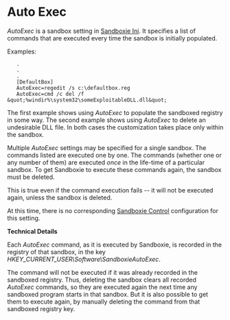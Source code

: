 # Auto Exec

_AutoExec_ is a sandbox setting in [Sandboxie Ini](SandboxieIni.md). It specifies a list of commands that are executed every time the sandbox is initially populated.

Examples:

```
   .
   .
   .
   [DefaultBox]
   AutoExec=regedit /s c:\defaultbox.reg
   AutoExec=cmd /c del /f &quot;%windir%\system32\someExploitableDLL.dll&quot;
```

The first example shows using _AutoExec_ to populate the sandboxed registry in some way. The second example shows using _AutoExec_ to delete an undesirable DLL file. In both cases the customization takes place only within the sandbox.

Multiple _AutoExec_ settings may be specified for a single sandbox. The commands listed are executed one by one. The commands (whether one or any number of them) are executed _once_ in the life-time of a particular sandbox. To get Sandboxie to execute these commands again, the sandbox must be deleted.

This is true even if the command execution fails -- it will not be executed again, unless the sandbox is deleted.

At this time, there is no corresponding [Sandboxie Control](SandboxieControl.md) configuration for this setting.

**Technical Details**

Each _AutoExec_ command, as it is executed by Sandboxie, is recorded in the registry of that sandbox, in the key _HKEY_CURRENT_USER\Software\SandboxieAutoExec_.

The command will not be executed if it was already recorded in the sandboxed registry. Thus, deleting the sandbox clears all recorded _AutoExec_ commands, so they are executed again the next time any sandboxed program starts in that sandbox. But it is also possible to get them to execute again, by manually deleting the command from that sandboxed registry key.

